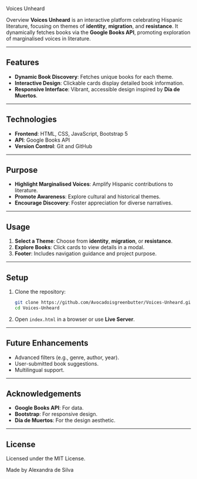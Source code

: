 

Voices Unheard

Overview
**Voices Unheard** is an interactive platform celebrating Hispanic literature, focusing on themes of **identity**, **migration**, and **resistance**. It dynamically fetches books via the **Google Books API**, promoting exploration of marginalised voices in literature.

---

## **Features**
- **Dynamic Book Discovery**: Fetches unique books for each theme.
- **Interactive Design**: Clickable cards display detailed book information.
- **Responsive Interface**: Vibrant, accessible design inspired by **Día de Muertos**.

---

## **Technologies**
- **Frontend**: HTML, CSS, JavaScript, Bootstrap 5
- **API**: Google Books API
- **Version Control**: Git and GitHub

---

## **Purpose**
- **Highlight Marginalised Voices**: Amplify Hispanic contributions to literature.
- **Promote Awareness**: Explore cultural and historical themes.
- **Encourage Discovery**: Foster appreciation for diverse narratives.

---

## **Usage**
1. **Select a Theme**: Choose from **identity**, **migration**, or **resistance**.
2. **Explore Books**: Click cards to view details in a modal.
3. **Footer**: Includes navigation guidance and project purpose.

---

## **Setup**
1. Clone the repository:
   ```bash
   git clone https://github.com/Avocadoisgreenbutter/Voices-Unheard.git
   cd Voices-Unheard
   ```
2. Open `index.html` in a browser or use **Live Server**.

---

## **Future Enhancements**
- Advanced filters (e.g., genre, author, year).
- User-submitted book suggestions.
- Multilingual support.

---

## **Acknowledgements**
- **Google Books API**: For data.
- **Bootstrap**: For responsive design.
- **Día de Muertos**: For the design aesthetic.

---

## **License**
Licensed under the MIT License.

Made by Alexandra de Silva
